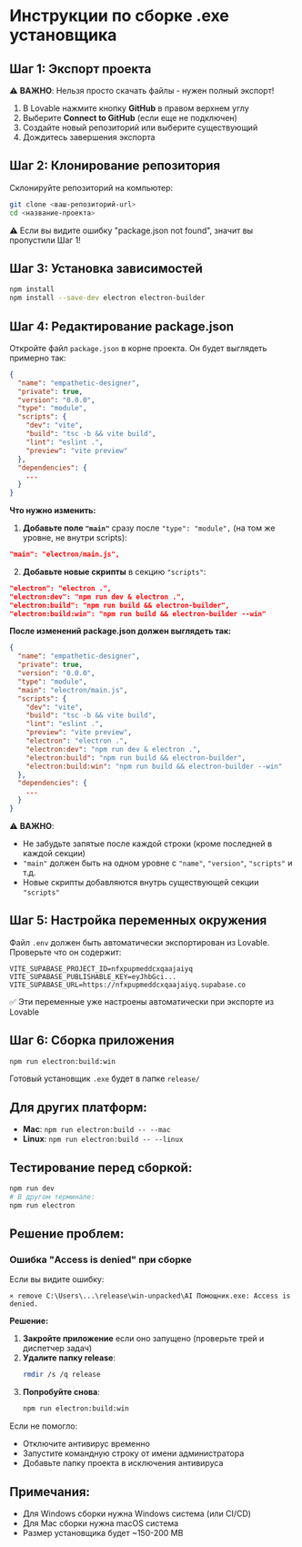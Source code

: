 # Инструкции по сборке .exe установщика

## Шаг 1: Экспорт проекта
⚠️ **ВАЖНО**: Нельзя просто скачать файлы - нужен полный экспорт!

1. В Lovable нажмите кнопку **GitHub** в правом верхнем углу
2. Выберите **Connect to GitHub** (если еще не подключен)
3. Создайте новый репозиторий или выберите существующий
4. Дождитесь завершения экспорта

## Шаг 2: Клонирование репозитория
Склонируйте репозиторий на компьютер:
```bash
git clone <ваш-репозиторий-url>
cd <название-проекта>
```

⚠️ Если вы видите ошибку "package.json not found", значит вы пропустили Шаг 1!

## Шаг 3: Установка зависимостей
```bash
npm install
npm install --save-dev electron electron-builder
```

## Шаг 4: Редактирование package.json

Откройте файл `package.json` в корне проекта. Он будет выглядеть примерно так:

```json
{
  "name": "empathetic-designer",
  "private": true,
  "version": "0.0.0",
  "type": "module",
  "scripts": {
    "dev": "vite",
    "build": "tsc -b && vite build",
    "lint": "eslint .",
    "preview": "vite preview"
  },
  "dependencies": {
    ...
  }
}
```

**Что нужно изменить:**

1. **Добавьте поле `"main"`** сразу после `"type": "module",` (на том же уровне, не внутри scripts):
```json
"main": "electron/main.js",
```

2. **Добавьте новые скрипты** в секцию `"scripts"`:
```json
"electron": "electron .",
"electron:dev": "npm run dev & electron .",
"electron:build": "npm run build && electron-builder",
"electron:build:win": "npm run build && electron-builder --win"
```

**После изменений package.json должен выглядеть так:**

```json
{
  "name": "empathetic-designer",
  "private": true,
  "version": "0.0.0",
  "type": "module",
  "main": "electron/main.js",
  "scripts": {
    "dev": "vite",
    "build": "tsc -b && vite build",
    "lint": "eslint .",
    "preview": "vite preview",
    "electron": "electron .",
    "electron:dev": "npm run dev & electron .",
    "electron:build": "npm run build && electron-builder",
    "electron:build:win": "npm run build && electron-builder --win"
  },
  "dependencies": {
    ...
  }
}
```

⚠️ **ВАЖНО**: 
- Не забудьте запятые после каждой строки (кроме последней в каждой секции)
- `"main"` должен быть на одном уровне с `"name"`, `"version"`, `"scripts"` и т.д.
- Новые скрипты добавляются внутрь существующей секции `"scripts"`

## Шаг 5: Настройка переменных окружения
Файл `.env` должен быть автоматически экспортирован из Lovable.
Проверьте что он содержит:
```
VITE_SUPABASE_PROJECT_ID=nfxpupmeddcxqaajaiyq
VITE_SUPABASE_PUBLISHABLE_KEY=eyJhbGci...
VITE_SUPABASE_URL=https://nfxpupmeddcxqaajaiyq.supabase.co
```

✅ Эти переменные уже настроены автоматически при экспорте из Lovable

## Шаг 6: Сборка приложения
```bash
npm run electron:build:win
```

Готовый установщик `.exe` будет в папке `release/`

## Для других платформ:
- **Mac**: `npm run electron:build -- --mac`
- **Linux**: `npm run electron:build -- --linux`

## Тестирование перед сборкой:
```bash
npm run dev
# В другом терминале:
npm run electron
```

## Решение проблем:

### Ошибка "Access is denied" при сборке
Если вы видите ошибку:
```
⨯ remove C:\Users\...\release\win-unpacked\AI Помощник.exe: Access is denied.
```

**Решение:**
1. **Закройте приложение** если оно запущено (проверьте трей и диспетчер задач)
2. **Удалите папку release**:
   ```bash
   rmdir /s /q release
   ```
3. **Попробуйте снова**:
   ```bash
   npm run electron:build:win
   ```

Если не помогло:
- Отключите антивирус временно
- Запустите командную строку от имени администратора
- Добавьте папку проекта в исключения антивируса

## Примечания:
- Для Windows сборки нужна Windows система (или CI/CD)
- Для Mac сборки нужна macOS система
- Размер установщика будет ~150-200 MB
